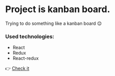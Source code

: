 # Project is kanban board.

Trying to do something like a kanban board 😌

### Used technologies:

- React
- Redux
- React-redux

👉 [Check it](https://noteternal.github.io/reactKanbanBoard)
